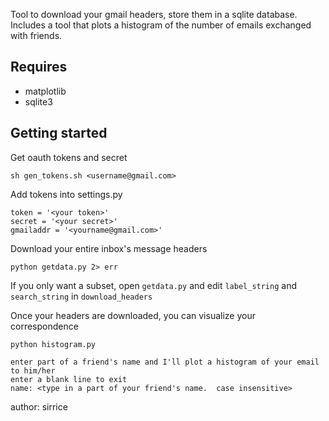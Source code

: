 Tool to download your gmail headers, store them in a sqlite database.  Includes
a tool that plots a histogram of the number of emails exchanged with friends.

Requires
--------
 
 - matplotlib
 - sqlite3

Getting started
------------

Get oauth tokens and secret

	sh gen_tokens.sh <username@gmail.com>

Add tokens into settings.py

    token = '<your token>' 
    secret = '<your secret>'
    gmailaddr = '<yourname@gmail.com>'

Download your entire inbox's message headers

    python getdata.py 2> err

If you only want a subset, open `getdata.py` and edit `label_string` and `search_string` in `download_headers`

Once your headers are downloaded, you can visualize your correspondence

    python histogram.py
    
    enter part of a friend's name and I'll plot a histogram of your email to him/her
    enter a blank line to exit
    name: <type in a part of your friend's name.  case insensitive>


author: sirrice